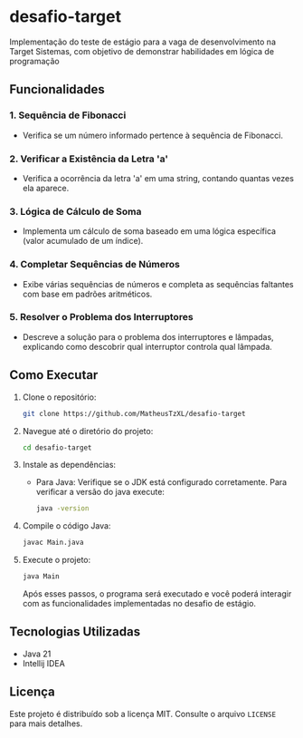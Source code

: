 # desafio-target
Implementação do teste de estágio para a vaga de desenvolvimento na Target Sistemas, com objetivo de demonstrar habilidades em lógica de programação


## Funcionalidades
### 1. Sequência de Fibonacci
   - Verifica se um número informado pertence à sequência de Fibonacci.

### 2. Verificar a Existência da Letra 'a'
   - Verifica a ocorrência da letra 'a' em uma string, contando quantas vezes ela aparece.

### 3. Lógica de Cálculo de Soma
   - Implementa um cálculo de soma baseado em uma lógica específica (valor acumulado de um índice).

### 4. Completar Sequências de Números
   - Exibe várias sequências de números e completa as sequências faltantes com base em padrões aritméticos.

### 5. Resolver o Problema dos Interruptores
   - Descreve a solução para o problema dos interruptores e lâmpadas, explicando como descobrir qual interruptor controla qual lâmpada.


## Como Executar

1. Clone o repositório:
   ```bash
   git clone https://github.com/MatheusTzXL/desafio-target
   ```

2. Navegue até o diretório do projeto:
   ```bash
   cd desafio-target
   ```

3. Instale as dependências:
   - Para Java: Verifique se o JDK está configurado corretamente. Para verificar a versão do java execute:
     ```bash
     java -version
     ```
     
4. Compile o código Java:
   ```bash
   javac Main.java
   ```

5. Execute o projeto:
   ```bash
   java Main
   ```

   Após esses passos, o programa será executado e você poderá interagir com as funcionalidades implementadas no desafio de estágio.


## Tecnologias Utilizadas
- Java 21
- Intellij IDEA


## Licença
Este projeto é distribuído sob a licença MIT. Consulte o arquivo `LICENSE` para mais detalhes.

   
   
